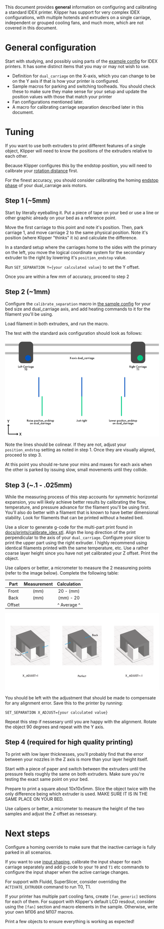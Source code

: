 This document provides **general** information on configuring and
calibrating a standard IDEX printer. Klipper has support for very
complex IDEX configurations, with multiple hotends and extruders on a
single carriage, independent or grouped cooling fans, and much more,
which are not covered in this document.

# General configuration
Start with studying, and possibly using parts of the [example config](../config/sample-idex.cfg)
for IDEX printers. It has some distinct items that you may or may not
wish to use.
* Definition for `dual_carriage` on the X-axis, which you can change to
be on the Y axis if that is how your printer is configured.
* Sample macros for parking and switching toolheads. You should check
these to make sure they make sense for your setup and update the
position values with those that match your printer
* Fan configurations mentioned later.
* A macro for calibrating carriage separation described later in this
document.

# Tuning
If you want to use both extruders to print different features of a
single object, Klipper will need to know the positions of the extruders
relative to each other.

Because Klipper configures this by the endstop position, you will
need to calibrate your [rotation distance](Rotation_Distance.md) first.

For the finest accuracy, you should consider calibrating the homing
[endstop phase](endstop_phase.md) of your dual_carraige axis motors.

## Step 1 (~5mm)
Start by literally eyeballing it. Put a piece of tape on your bed or
use a line or other graphic already on your bed as a reference point.

Move the first carriage to this point and note it's position. Then,
park carriage 1, and move carriage 2 to the same physical position.
Note it's position (where Klipper "thinks" it is) and calculate the
difference.

In a standard setup where the carriages home to the sides with the
primary on the left, you move the logical coordinate system for the
secondary extruder to the right by lowering it's `position_endstop`
value.

Run `SET_SEPARATION Y={your calculated value}` to set the Y offset.

Once you are within a few mm of accuracy, proceed to step 2

## Step 2 (~1mm)
Configure the `calibrate_separation` macro in [the sample config](../config/sample-idex.cfg)
for your bed size and dual_carriage axis, and add heating commands to
it for the filament you'll be using.

Load filament in both extruders, and run the macro.

The test with the standard axis configuration should look as follows:

![measuring print](img/separation-lines.png)

Note the lines should be colinear. If they are not, adjust your
`position_endstop` setting as noted in step 1. Once they are visually
aligned, proceed to step 3.

At this point you should re-tune your mins and maxes for each axis when
the other is parked by issuing slow, small movements until they
collide.

## Step 3 (~.1 - .025mm)
While the measuring process of this step accounts for symmetric
horizontal expansion, you will likely achieve better results by
calibrating the flow, temperature, and pressure advance for the
filament you'll be using first. You'll also do better with a filament
that is known to have better dimensional stability. Look for filaments
that can be printed without a heated bed.

Use a slicer to generate g-code for the multi-part print found in
[docs/prints/calibrate_idex.stl](prints/calibrate_idex.stl).
Align the long direction of the print perpendicular to the axis of your
`dual_carriage`. Configure your slicer to print the upper part using
the right extruder. I highly recommend using identical filaments printed with
the same temperature, etc. Use a rather coarse layer height since you
have not yet calibrated your Z offset. Print the object.

Use calipers or better, a micrometer to measure the 2 measureing points
(refer to the image below). Complete the following table:

| Part | Measurement | Calculation |
|:--:|:--:|:--:|
| Front | (mm) | 20 - (mm) |
| Back  | (mm) | (mm) - 20 |
| Offset |  | ^ Average ^ |

![measuring print](img/separation-block.png)

You should be left with the adjustment that should be made to compensate
for any alignment error. Save this to the printer by running:
```
SET_SEPARATION X_ADJUST={your calculated value}
```

Repeat this step if nessesary until you are happy with the alignment. Rotate
the object 90 degrees and repeat with the Y axis.

## Step 4 (required for high quality printing)
To print with low layer thicknesses, you'll probably find that the error
between your nozzles in the Z axis is more than your layer height itself.

Start with a piece of paper and switch between the extruders until the pressure
feels roughly the same on both extruders. Make sure you're testing the exact
same point on your bed.

Prepare to print a square about 10x10x5mm. Slice the object twice with the only
difference being which extruder is used. MAKE SURE IT IS IN THE SAME PLACE ON YOUR BED.

Use calipers or better, a micrometer to measure the height of the two samples and
adjust the Z offset as nessesary.

# Next steps
Configure a homing override to make sure that the inactive carriage is
fully parked in all scenarios.

If you want to use [input shaping](Resonance_compensation.md),
calibrate the input shaper for each carriage separately and add g-code
to your `T0` and `T1` etc commands to configure the input shaper when
the active carriage changes.

For support with Fluidd, SuperSlicer, consider overriding the `ACTIVATE_EXTRUDER`
command to run T0, T1.

If your printer has multiple part cooling fans, create `[fan_generic]` sections
for each of them. For support with Klipper's default LCD resdout, consider using the
`[fan]` section and macro elements in the sample. Otherwise, write your own M106
and M107 macros.

Print a few objects to ensure everything is working as expected!
